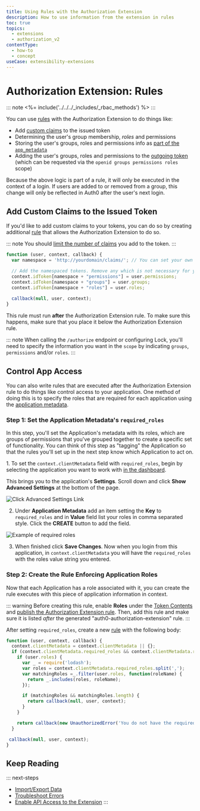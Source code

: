 ```yaml
---
title: Using Rules with the Authorization Extension
description: How to use information from the extension in rules
toc: true
topics:
  - extensions
  - authorization_v2
contentType:
  - how-to
  - concept
useCase: extensibility-extensions
---
```


# Authorization Extension: Rules

::: note
<%= include('../../../_includes/_rbac_methods') %>
:::

You can use [rules](/rules) with the Authorization Extension to do things like:

* Add [custom claims](/scopes/current/custom-claims) to the issued token
* Determining the user's group membership, <dfn data-key="role">roles</dfn> and permissions
* Storing the user's groups, roles and permissions info as [part of the `app_metadata`](/extensions/authorization-extension/v2/configuration#persistence)
* Adding the user's groups, roles and permissions to the [outgoing token](/extensions/authorization-extension/v2/configuration#token-contents) (which can be requested via the `openid groups permissions roles` scope)

Because the above logic is part of a rule, it will only be executed in the context of a login. If users are added to or removed from a group, this change will only be reflected in Auth0 after the user's next login.

## Add Custom Claims to the Issued Token

If you'd like to add custom claims to your tokens, you can do so by creating additional [rule](/rules) that allows the Authorization Extension to do so.

::: note
You should [limit the number of claims](/extensions/authorization-extension/v2/configuration#data-limitations) you add to the token.
:::

```js
function (user, context, callback) {
  var namespace = 'http://yourdomain/claims/'; // You can set your own namespace, but do not use an Auth0 domain

  // Add the namespaced tokens. Remove any which is not necessary for your scenario
  context.idToken[namespace + "permissions"] = user.permissions;
  context.idToken[namespace + "groups"] = user.groups;
  context.idToken[namespace + "roles"] = user.roles;
  
  callback(null, user, context);
}
```

This rule must run **after** the Authorization Extension rule. To make sure this happens, make sure that you place it below the Authorization Extension rule.

::: note
When calling the `/authorize` endpoint or configuring Lock, you'll need to specify the information you want in the `scope` by indicating `groups`, `permissions` and/or `roles`.
:::

## Control App Access

You can also write rules that are executed after the Authorization Extension rule to do things like control access to your application. One method of doing this is to specify the roles that are required for each application using the [application metadata](/rules/metadata-in-rules#reading-metadata).

### Step 1: Set the Application Metadata's `required_roles`

In this step, you'll set the Application's metadata with its roles, which are groups of permissions that you've grouped together to create a specific set of functionality. You can think of this step as "tagging" the Application so that the rules you'll set up in the next step know which Application to act on.

⁠⁠⁠⁠1. To set the `context.clientMetadata` field with `required_roles`, begin by selecting the application you want to work with [in the dashboard](${manage_url}/#/applications).

This brings you to the application's **Settings**. Scroll down and click **Show Advanced Settings** at the bottom of the page.

![Click Advanced Settings Link](/media/articles/extensions/authorization/adv-settings-link.png)

2. Under **Application Metadata** add an item setting the **Key** to `required_roles` and in **Value** field list your roles in comma separated style. Click the **CREATE** button to add the field.

![Example of required roles](/media/articles/extensions/authorization/required-roles.png)

3. When finished click **Save Changes**. Now when you login from this application, in `context.clientMetadata` you will have the `required_roles` with the roles value string you entered.

### Step 2: Create the Rule Enforcing Application Roles

Now that each Application has a role associated with it, you can create the rule executes with this piece of application information in context.

::: warning
Before creating this rule, enable **Roles** under the [Token Contents](/extensions/authorization-extension/v2/configuration#token-contents) and [publish the Authorization Extension rule](/extensions/authorization-extension/v2/configuration#publish-the-authorization-extension-rule). Then, add this rule and make sure it is listed *after* the generated "auth0-authorization-extension" rule.
:::

After setting `required_roles`, create a new [rule](${manage_url}/#/rules) with the following body:

```js
function (user, context, callback) {
  context.clientMetadata = context.clientMetadata || {};
  if (context.clientMetadata.required_roles && context.clientMetadata.required_roles.length){
    if (user.roles) {
      var _ = require('lodash');
      var roles = context.clientMetadata.required_roles.split(',');
      var matchingRoles =_.filter(user.roles, function(roleName) {
        return _.includes(roles, roleName);
      });

      if (matchingRoles && matchingRoles.length) {
        return callback(null, user, context);
      }
    }

    return callback(new UnauthorizedError('You do not have the required role to access ' + context.clientName));
  }

 callback(null, user, context);
}
```

## Keep Reading

::: next-steps
* [Import/Export Data](/extensions/authorization-extension/v2/import-export-data)
* [Troubleshoot Errors](/extensions/authorization-extension/v2/troubleshooting)
* [Enable API Access to the Extension](/extensions/authorization-extension/v2/api-access)
:::
